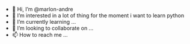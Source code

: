 - 👋 Hi, I’m @marlon-andre
- 👀 I’m interested in a lot of thing for the moment i want to learn python 
- 🌱 I’m currently learning ...
- 💞️ I’m looking to collaborate on ...
- 📫 How to reach me ...

<!---
marlon-andre/marlon-andre is a ✨ special ✨ repository because its `README.md` (this file) appears on your GitHub profile.
You can click the Preview link to take a look at your changes.
--->
